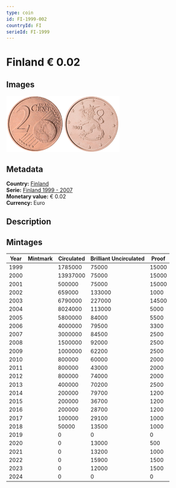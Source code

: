 ```yaml
---
type: coin
id: FI-1999-002
countryId: FI
serieId: FI-1999
---
```


# Finland € 0.02

## Images

<img src="../../../Images/common-2002-002.webp" height="150" alt="Front image"><img src="Images/finland-1999-002.webp" height="150" alt="Back image">

## Metadata

**Country:** [Finland](../index.md)\
**Serie:** [Finland 1999 - 2007](index.md)\
**Monetary value:** € 0.02\
**Currency:** Euro

## Description

## Mintages

| Year | Mintmark | Circulated | Brilliant Uncirculated | Proof |
| ---- | -------- | ---------- | ---------------------- | ----- |
| 1999 |          | 1785000    | 75000                  | 15000 |
| 2000 |          | 13937000   | 75000                  | 15000 |
| 2001 |          | 500000     | 75000                  | 15000 |
| 2002 |          | 659000     | 133000                 | 1000  |
| 2003 |          | 6790000    | 227000                 | 14500 |
| 2004 |          | 8024000    | 113000                 | 5000  |
| 2005 |          | 5800000    | 84000                  | 5500  |
| 2006 |          | 4000000    | 79500                  | 3300  |
| 2007 |          | 3000000    | 84500                  | 2500  |
| 2008 |          | 1500000    | 92000                  | 2500  |
| 2009 |          | 1000000    | 62200                  | 2500  |
| 2010 |          | 800000     | 60000                  | 2000  |
| 2011 |          | 800000     | 43000                  | 2000  |
| 2012 |          | 800000     | 74000                  | 2000  |
| 2013 |          | 400000     | 70200                  | 2500  |
| 2014 |          | 200000     | 79700                  | 1200  |
| 2015 |          | 200000     | 36700                  | 1200  |
| 2016 |          | 200000     | 28700                  | 1200  |
| 2017 |          | 100000     | 29100                  | 1000  |
| 2018 |          | 50000      | 13500                  | 1000  |
| 2019 |          | 0          | 0                      | 0     |
| 2020 |          | 0          | 13000                  | 500   |
| 2021 |          | 0          | 13200                  | 1000  |
| 2022 |          | 0          | 15900                  | 1500  |
| 2023 |          | 0          | 12000                  | 1500  |
| 2024 |          | 0          | 0                      | 0     |
